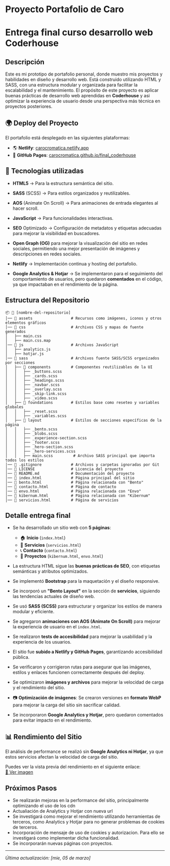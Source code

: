 # Proyecto Portafolio de Caro
# Entrega final curso desarrollo web Coderhouse

## Descripción
Este es mi prototipo de portafolio personal, donde muestro mis proyectos y habilidades en diseño y desarrollo web. Está construido utilizando HTML y SASS, con una estructura modular y organizada para facilitar la escalabilidad y el mantenimiento. El propósito de este proyecto es aplicar buenas prácticas de desarrollo web aprendidas en **Coderhouse** y asi optimizar la experiencia de usuario desde una perspectiva más técnica en proyectos posteriores.

## 🌍 Deploy del Proyecto

El portafolio está desplegado en las siguientes plataformas:

- 🌎 **Netlify**: [carocromatica.netlify.app](https://carocromatica.netlify.app/)
- 🚀 **GitHub Pages**: [carocromatica.github.io/final_coderhouse](https://carocromatica.github.io/final_coderhouse/)



## 🚀 Tecnologías utilizadas
- **HTML5** → Para la estructura semántica del sitio.
- **SASS** (SCSS) → Para estilos organizados y reutilizables.
- **AOS** (Animate On Scroll) → Para animaciones de entrada elegantes al hacer scroll.
- **JavaScript** → Para funcionalidades interactivas.
- **SEO** Optimizado → Configuración de metadatos y etiquetas adecuadas para mejorar la visibilidad en buscadores.
-  **Open Graph (OG)** para mejorar la visualización del sitio en redes sociales, permitiendo una mejor presentación de imágenes y descripciones en redes sociales.
- **Netlify** → Implementación continua y hosting del portafolio.

- **Google Analytics & Hotjar** → Se implementaron para el seguimiento del comportamiento de usuarios, pero quedaron **comentados** en el código, ya que impactaban en el rendimiento de la página.

## Estructura del Repositorio
```
📦 📁 [nombre-del-repositorio]
│── 📁 assets                 # Recursos como imágenes, iconos y otros elementos gráficos
│── 📁 css                    # Archivos CSS y mapas de fuente generados
│   ├── main.css
│   ├── main.css.map
│── 📁 js                     # Archivos JavaScript
│   ├── analytics.js
│   ├── hotjar.js
│── 📁 sass                   # Archivos fuente SASS/SCSS organizados por secciones
│   ├── 📁 components         # Componentes reutilizables de la UI
│   │   ├── _buttons.scss
│   │   ├── _cards.scss
│   │   ├── _headings.scss
│   │   ├── _navbar.scss
│   │   ├── _overlay.scss
│   │   ├── _skip-link.scss
│   │   ├── _video.scss
│   ├── 📁 foundations        # Estilos base como reseteo y variables globales
│   │   ├── _reset.scss
│   │   ├── _variables.scss
│   ├── 📁 layout             # Estilos de secciones específicas de la página
│   │   ├── _bento.scss
│   │   ├── _blobs.scss
│   │   ├── _experience-section.scss
│   │   ├── _footer.scss
│   │   ├── _hero-section.scss
│   │   ├── _hero-services.scss
│   │   ├── main.scss         # Archivo SASS principal que importa todos los estilos
│── 📄 .gitignore             # Archivos y carpetas ignoradas por Git
│── 📄 LICENSE                # Licencia del proyecto
│── 📄 README.md              # Documentación del proyecto
│── 📄 index.html             # Página principal del sitio
│── 📄 bento.html             # Página relacionada con "Bento"
│── 📄 contacto.html          # Página de contacto
│── 📄 envo.html              # Página relacionada con "Envo"
│── 📄 kibernum.html          # Página relacionada con "Kibernum"
│── 📄 servicios.html         # Página de servicios

```

##  Detalle entrega final  

- Se ha desarrollado un sitio web con **5 páginas**:  
  - 🏠 **Inicio** (`index.html`)  
  - 💼 **Servicios** (`servicios.html`)  
  - 📞 **Contacto** (`contacto.html`)  
  - 📁 **Proyectos** (`kibernum.html`, `envo.html`)  

- La estructura HTML sigue las **buenas prácticas de SEO**, con etiquetas semánticas y atributos optimizados.  
- Se implementó **Bootstrap** para la maquetación y el diseño responsive.
- Se incorporó un **"Bento Layout"** en la sección de **servicios**, siguiendo las tendencias actuales de diseño web.  
- Se usó **SASS (SCSS)** para estructurar y organizar los estilos de manera modular y eficiente.  
- Se agregaron **animaciones con AOS (Animate On Scroll)** para mejorar la experiencia de usuario en el `index.html`.  
- Se realizaron **tests de accesibilidad** para mejorar la usabilidad y la experiencia de los usuarios.  
- El sitio fue **subido a Netlify y GitHub Pages**, garantizando accesibilidad pública.  
- Se verificaron y corrigieron rutas para asegurar que las imágenes, estilos y enlaces funcionen correctamente después del deploy.  
- Se optimizaron **imágenes y archivos** para mejorar la velocidad de carga y el rendimiento del sitio.  
- 📷 **Optimización de imágenes**: Se crearon versiones en **formato WebP** para mejorar la carga del sitio sin sacrificar calidad.  
- Se incorporaron **Google Analytics y Hotjar**, pero quedaron comentados para evitar impacto en el rendimiento. 

## 📊 Rendimiento del Sitio  

El análisis de performance se realizó sin **Google Analytics ni Hotjar**, ya que estos servicios afectan la velocidad de carga del sitio.  

Puedes ver la vista previa del rendimiento en el siguiente enlace:  
[🔗 Ver imagen](assets/rendimiento_lighthouse.png)


## Próximos Pasos
- Se realizarán mejoras en la performance del sitio, principalmente optimizando el uso de los cdn
- Actualiación de Analytics y Hotjar con nueva url
- Se investigará como mejorar el rendimiento utilizando herramientas de terceros, como Analytics y Hotjar para no generar problemas de cookies de terceros.
- Incorporación de mensaje de uso de cookies y autorizacion. Para ello se investigará como implementar dicha funcionalidad.
- Se incorporarán nuevas páginas con proyectos.

---
_Última actualización: [mie, 05 de marzo]_
